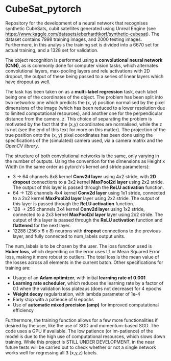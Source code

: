 # CubeSat_pytorch
 Repository for the development of a neural network that recognises synthetic CubeSats, cubit satellites generated using Unreal Engine (see https://www.kaggle.com/datasets/eberhardtkorf/synthetic-cubesat). The dataset contains 7998 training images, and 2000 testing images. Furthermore, in this analysis the training set is divided into a 6670 set for actual training, and a 1328 set for validation.
 
 The object recognition is performed using a **convolutional neural network (CNN)**, as is commonly done for computer vision tasks, which alternates convolutional layers, max-pooling layers and relu activations with 2D dropout, the output of these being passed to a series of linear layers which have dropout as well.

 The task has been taken on as a **multi-label regression** task, each label being one of the coordinates of the object. The problem has been split into two networks: one which predicts the (x, y) position normalised by the pixel dimensions of the image (which has been reduced to a lower resolution due to limited computational resources), and another one for the perpendicular distance from the camera, z. This choice of separating the problem is motivated by the fact that the (x,y) coordinates are normalised, while the z is not (see the end of this text for more on this matter). The projection of the true position onto the (x, y) pixel coordinates has been done using the specifications of the (simulated) camera used, via a camera matrix and the *OpenCV library*.
 
 The structure of both convolutional networks is the same, only varying in the number of outputs. Using the convention for the dimensions as Height x Width (in the same order as pytorch's kernel and stride parameters):

 - 3 -> 64 channels 8x8 kernel **Conv2d layer** using 4x2 stride, with **2D dropout** connections to a 3x2 kernel **MaxPool2d layer** using 2x2 stride. The output of this layer is passed through the **ReLU activation** function.
 - 64 -> 128 channels 4x4 kernel **Conv2d layer** using 1x1 stride, connected to a 2x2 kernel **MaxPool2d layer** layer using 2x2 stride. The output of this layer is passed through the **ReLU activation** function.
 - 128 -> 256 channels 3x4 kernel **Conv2d layer** using 1x2 stride, connected to a 2x3 kernel **MaxPool2d layer** layer using 2x2 stride. The output of this layer is passed through the **ReLU activation** function and **flattened** for the next layer.
 - 12288 (256 x 6 x 8) neurons with **dropout** connections to the previous layer, and fully connected to num_labels output units.

The num_labels is to be chosen by the user. The loss function used is **Huber loss**, which depending on the error uses L1 or Mean Squared Error loss, making it more robust to outliers. The total loss is the mean value of the losses across all elements in the current batch. Other specifications for training are:

- Usage of an **Adam optimizer**, with initial **learning rate of 0.001**
- **Learning rate scheduler**, which reduces the learning rate by a factor of 0.1 when the validation loss plateaus (does not decrease) for 4 epochs
- **Weight decay** regularization, with lambda parameter of 1e-4
- Early stop with a patience of 6 epochs
- Use of **automatic mixed precision (amp)** for improved computational efficiency

Furthermore, the training function allows for a few more functionalities if desired by the user, like the use of SGD and momentum-based SGD. The code uses a GPU if available. The low patience (or im-patience) of the model is due to the high use of computational resources, which slows down training. While this project is STILL UNDER DEVELOPMENT, in the near future tests will be carried out to check whether or not a single network works well for regressing all 3 (x,y,z) labels.
